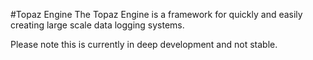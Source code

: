 #Topaz Engine
The Topaz Engine is a framework for quickly and easily creating large scale data logging systems.

Please note this is currently in deep development and not stable.